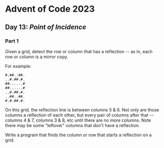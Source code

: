 # Advent of Code 2023
## Day 13: *Point of Incidence*

### Part 1

Given a grid, detect the row or column that has a reflection -- as in, each row or column is a mirror copy.

For example:
```
#.##..##.
..#.##.#.
##......#
##......#
..#.##.#.
..##..##.
#.#.##.#.
```

On this grid, the reflection line is between columns 5 & 6. Not only are those columns a reflection of each other, but every pair of columns after that -- columns 4 & 7, columns 3 & 8, etc until there are no more columns. Note there may be some "leftover" columns that don't have a reflection.

Write a program that finds the column or row that starts a reflection on a grid.